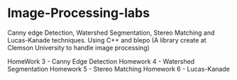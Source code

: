 # Image-Processing-labs
Canny edge Detection, Watershed Segmentation, Stereo Matching and Lucas-Kanade techniques. Using C++ and blepo (A library create at Clemson University to handle image processing)


HomeWork 3 - Canny Edge Detection
Homework 4 - Watershed Segmentation
Homework 5 - Stereo Matching
Homework 6 - Lucas-Kanade
